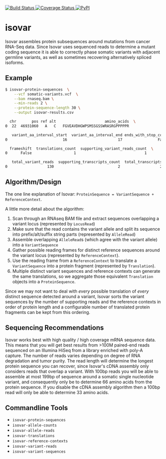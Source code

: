 <a href="https://travis-ci.org/openvax/isovar">
    <img src="https://travis-ci.org/openvax/isovar.svg?branch=master" alt="Build Status" />
</a>
<a href="https://coveralls.io/github/openvax/isovar?branch=master">
    <img src="https://coveralls.io/repos/openvax/isovar/badge.svg?branch=master&service=github" alt="Coverage Status" />
</a>
<a href="https://pypi.python.org/pypi/isovar/">
    <img src="https://img.shields.io/pypi/v/isovar.svg?maxAge=1000" alt="PyPI" />
</a>

# isovar
Isovar assembles protein subsequences around mutations from cancer RNA-Seq data. Since Isovar uses sequenced reads to determine a mutant coding sequence it is able to correctly phase somatic variants with adjacent germline variants, as well as sometimes recovering alternatively spliced isoforms.

## Example

```sh
$ isovar-protein-sequences  \
    --vcf somatic-variants.vcf  \
    --bam rnaseq.bam \
    --min-reads 2 \
    --protein-sequence-length 30 \
    --output isovar-results.csv

  chr       pos ref alt                      amino_acids  \
0  22  46931060   A   C   FGVEAVDHGWPSMSSGSSWRASRGPPPPPR

   variant_aa_interval_start  variant_aa_interval_end ends_with_stop_codon  \
0                         16                       17                False

  frameshift  translations_count  supporting_variant_reads_count  \
0      False                   1                               1

   total_variant_reads  supporting_transcripts_count  total_transcripts     gene
0                  130                             2                  2   CELSR1
```

## Algorithm/Design

The one line explanation of Isovar: `ProteinSequence = VariantSequence + ReferenceContext`.

A little more detail about the algorithm:
  1. Scan through an RNAseq BAM file and extract sequences overlapping a variant locus (represented by `LocusRead`)
  2. Make sure that the read contains the variant allele and split its sequence into prefix/alt/suffix string parts (represented by `AlleleRead`)
  3. Assemble overlapping `AlleleRead`s (which agree with the variant allele) into a `VariantSequence`
  4. Gather possible reading frames for distinct reference sequences around the variant locus (represented by `ReferenceContext`).
  5. Use the reading frame from a `ReferenceContext` to translate a `VariantSequence` into a protein fragment (represented by `Translation`).
  6. Multiple distinct variant sequences and reference contexts can generate the same translations, so we aggregate those equivalent `Translation` objects into a `ProteinSequence`.

Since we may not want to deal with *every* possible translation of *every* distinct sequence detected around a variant, Isovar sorts the variant sequences by the number of supporting reads and the reference contexts in order of protein length and a configurable number of translated protein fragments can be kept from this ordering.

## Sequencing Recommendations

Isovar works best with high quality / high coverage mRNA sequence data. This means that you will get best results from >100M paired-end reads sequenced on an Illumina HiSeq from a library enriched with poly-A capture. The number of reads varies depending on degree of RNA degradation and tumor purity. The read length will determine the longest protein sequence you can recover, since Isovar's cDNA assembly only considers reads that overlap a variant. With 100bp reads you will be able to assemble at most 199bp of sequence around a somatic single nucleotide variant, and consequently only be to determine 66 amino acids from the protein sequence. If you disable the cDNA assembly algorithm then a 100bp read will only be able to determine 33 amino acids.

## Commandline Tools

* `isovar-protein-sequences`
* `isovar-allele-counts`
* `isovar-allele-reads`
* `isovar-translations`
* `isovar-reference-contexts`
* `isovar-variant-reads`
* `isovar-variant-sequences`

